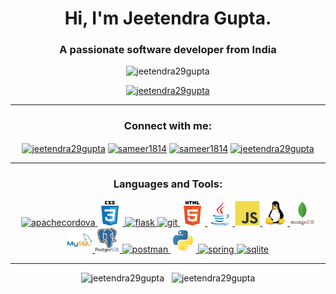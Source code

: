 <h1 align="center">Hi, I'm Jeetendra Gupta.</h1>
<h3 align="center">A passionate software developer from India</h3>

<p align="center"> <img src="https://komarev.com/ghpvc/?username=jeetendra29gupta&label=Profile%20views&color=0e75b6&style=flat" alt="jeetendra29gupta" /> </p>

<p align="center"> <a href="https://github.com/ryo-ma/github-profile-trophy"><img src="https://github-profile-trophy.vercel.app/?username=jeetendra29gupta" alt="jeetendra29gupta" /></a> </p>
<hr>
<h3 align="center">Connect with me:</h3>
<p align="center">
<a href="https://linkedin.com/in/jeetendra29gupta" target="blank"><img align="center" src="https://cdn.jsdelivr.net/npm/simple-icons@3.0.1/icons/linkedin.svg" alt="jeetendra29gupta" height="30" width="40" /></a>
<a href="https://fb.com/sameer1814" target="blank"><img align="center" src="https://cdn.jsdelivr.net/npm/simple-icons@3.0.1/icons/facebook.svg" alt="sameer1814" height="30" width="40" /></a>
<a href="https://instagram.com/sameer1814" target="blank"><img align="center" src="https://cdn.jsdelivr.net/npm/simple-icons@3.0.1/icons/instagram.svg" alt="sameer1814" height="30" width="40" /></a>
<a href="https://www.hackerrank.com/jeetendra29gupta" target="blank"><img align="center" src="https://cdn.jsdelivr.net/npm/simple-icons@3.0.1/icons/hackerrank.svg" alt="jeetendra29gupta" height="30" width="40" /></a>
</p>
<hr>
<h3 align="center">Languages and Tools:</h3>
<p align="center"> <a href="https://cordova.apache.org/" target="_blank"> <img src="https://www.vectorlogo.zone/logos/apache_cordova/apache_cordova-icon.svg" alt="apachecordova" width="40" height="40"/> </a> <a href="https://www.w3schools.com/css/" target="_blank"> <img src="https://raw.githubusercontent.com/devicons/devicon/master/icons/css3/css3-original-wordmark.svg" alt="css3" width="40" height="40"/> </a> <a href="https://flask.palletsprojects.com/" target="_blank"> <img src="https://www.vectorlogo.zone/logos/pocoo_flask/pocoo_flask-icon.svg" alt="flask" width="40" height="40"/> </a> <a href="https://git-scm.com/" target="_blank"> <img src="https://www.vectorlogo.zone/logos/git-scm/git-scm-icon.svg" alt="git" width="40" height="40"/> </a> <a href="https://www.w3.org/html/" target="_blank"> <img src="https://raw.githubusercontent.com/devicons/devicon/master/icons/html5/html5-original-wordmark.svg" alt="html5" width="40" height="40"/> </a> <a href="https://www.java.com" target="_blank"> <img src="https://raw.githubusercontent.com/devicons/devicon/master/icons/java/java-original.svg" alt="java" width="40" height="40"/> </a> <a href="https://developer.mozilla.org/en-US/docs/Web/JavaScript" target="_blank"> <img src="https://raw.githubusercontent.com/devicons/devicon/master/icons/javascript/javascript-original.svg" alt="javascript" width="40" height="40"/> </a> <a href="https://www.linux.org/" target="_blank"> <img src="https://raw.githubusercontent.com/devicons/devicon/master/icons/linux/linux-original.svg" alt="linux" width="40" height="40"/> </a> <a href="https://www.mongodb.com/" target="_blank"> <img src="https://raw.githubusercontent.com/devicons/devicon/master/icons/mongodb/mongodb-original-wordmark.svg" alt="mongodb" width="40" height="40"/> </a> <a href="https://www.mysql.com/" target="_blank"> <img src="https://raw.githubusercontent.com/devicons/devicon/master/icons/mysql/mysql-original-wordmark.svg" alt="mysql" width="40" height="40"/> </a> <a href="https://www.postgresql.org" target="_blank"> <img src="https://raw.githubusercontent.com/devicons/devicon/master/icons/postgresql/postgresql-original-wordmark.svg" alt="postgresql" width="40" height="40"/> </a> <a href="https://postman.com" target="_blank"> <img src="https://www.vectorlogo.zone/logos/getpostman/getpostman-icon.svg" alt="postman" width="40" height="40"/> </a> <a href="https://www.python.org" target="_blank"> <img src="https://raw.githubusercontent.com/devicons/devicon/master/icons/python/python-original.svg" alt="python" width="40" height="40"/> </a> <a href="https://spring.io/" target="_blank"> <img src="https://www.vectorlogo.zone/logos/springio/springio-icon.svg" alt="spring" width="40" height="40"/> </a> <a href="https://www.sqlite.org/" target="_blank"> <img src="https://www.vectorlogo.zone/logos/sqlite/sqlite-icon.svg" alt="sqlite" width="40" height="40"/> </a> </p>
<hr>
<p align="center"><img src="https://github-readme-stats.vercel.app/api/top-langs?username=jeetendra29gupta&show_icons=true&locale=en&layout=compact" alt="jeetendra29gupta" /> &nbsp; <img src="https://github-readme-stats.vercel.app/api?username=jeetendra29gupta&show_icons=true&locale=en" alt="jeetendra29gupta" /></p>

